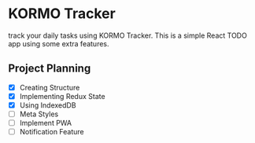 # KORMO Tracker

track your daily tasks using KORMO Tracker.
This is a simple React TODO app using some extra features.

## Project Planning

- [x] Creating Structure
- [x] Implementing Redux State
- [x] Using IndexedDB
- [ ] Meta Styles
- [ ] Implement PWA
- [ ] Notification Feature
